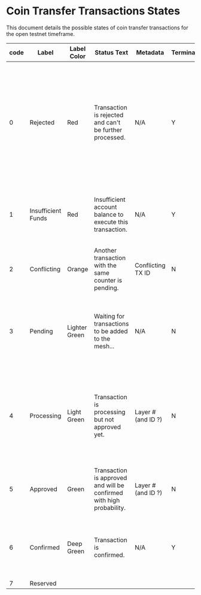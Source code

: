 # Coin Transfer Transactions States

This document details the possible states of coin transfer transactions for the open testnet timeframe.

|  code | Label | Label Color | Status Text | Metadata | Terminating? | Possible Next State | Notes |   
|---	|---	|---	|---	|---	|---	|---	|---	|
|   0	|   Rejected	| Red  	|  Transaction is rejected and can't be further processed.	|   N/A	|   Y	|  n/a 	|   This is to notify users that a tx they attempted to submit from the wallet was rejected by the full node for any reason - failed validation before broadcast....	| N/A |   	
|   1	|   Insufficient Funds	|  Red 	| Insufficient account balance to execute this transaction. |  N/A | Y |  any  	|   Once funds are available, tx may continue processing and move to any state	|   	
|   2	|   Conflicting	| Orange | Another transaction with the same counter is pending. | Conflicting TX ID | N   	| Pending, Processing, Approved   	|    |   	
|   3	|   Pending	| Lighter Green | Waiting for transactions to be added to the mesh... | N/A | N | Processing | Submitted to mempool and was not rejected - not in block yet (e.g. was in block, but was not applicable)  	|   	
|   4	|   Processing	| Light Green  	| Transaction is processing but not approved yet. | Layer # (and ID ?)| N  	| Approved, Pending, Insufficient Balance 	| TX is in at least one block in layer X that was not excluded from hare results (hare didn't complete for layer X yet)	|   	
|   5	|   Approved	| Green  	| Transaction is approved and will be confirmed with high probability. | Layer # (and ID ?)  	|  N 	|  Confirmed, Insufficient Balance 	| TX is in at least one block that was included in HARE results  	|
|   6	|   Confirmed	| Deep Green  	| Transaction is confirmed. | N/A  	| Y  	| N/A  	| Played into global state (if conflicting transactions exist - this one was selected)   	|   	
|   7	|   Reserved	|   	|   	|   	|   	|   	|   	|
